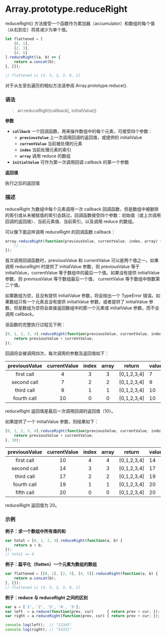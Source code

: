 # Array.prototype.reduceRight

reduceRight() 方法接受一个函数作为累加器（accumulator）和数组的每个值（从右到左）将其减少为单个值。

```javascript
let flattened = [
    [0, 1], 
    [2, 3], 
    [4, 5]
].reduceRight((a, b) => {
    return a.concat(b);
}, []);

// flattened is [4, 5, 2, 3, 0, 1]
```

对于从左至右遍历的相似方法请参阅 Array.prototype.reduce().

### 语法

> arr.reduceRight(callback[, initialValue])

**参数**

- **`callback`**
  一个回调函数，用来操作数组中的每个元素，可接受四个参数：
  - **`previousValue`**
    上一次调用回调的返回值，或提供的 initialValue
  - **`currentValue`**
    当前被处理的元素
  - **`index`**
    当前处理元素的索引
  - **`array`**
    调用 reduce 的数组
- **`initialValue`**
  可作为第一次调用回调 callback 的第一个参数

**返回值**

执行之后的返回值

### 描述

reduceRight 为数组中每个元素调用一次 callback 回调函数，但是数组中被删除的索引或从未被赋值的索引会跳过。回调函数接受四个参数：初始值（或上次调用回调的返回值）、当前元素值、当前索引，以及调用 reduce 的数组。

可以像下面这样调用 reduceRight 的回调函数 callback：

```javascript
array.reduceRight(function(previousValue, currentValue, index, array) {
    // ...
});
```

首次调用回调函数时，previousValue 和 currentValue 可以是两个值之一。如果调用 reduceRight 时提供了 initialValue 参数，则 previousValue 等于 initialValue，currentValue 等于数组中的最后一个值。如果没有提供 initialValue 参数，则 previousValue 等于数组最后一个值， currentValue 等于数组中倒数第二个值。

如果数组为空，且没有提供 initialValue 参数，将会抛出一个 TypeError 错误。如果数组只有一个元素且没有提供 initialValue 参数，或者提供了 initialValue 参数，但是数组为空将会直接返回数组中的那一个元素或 initialValue 参数，而不会调用 callback。

该函数的完整执行过程见下例：

```javascript
[0, 1, 2, 3, 4].reduceRight(function(previousValue, currentValue, index, array) {
    return previousValue + currentValue;
});
```

回调将会被调用四次，每次调用的参数及返回值如下：

| previousValue | currentValue | index | array |   return    | value |
| :-----------: | :----------: | :---: | :---: | :---------: | ----- |
|  first call   |      4       |   3   |   3   | [0,1,2,3,4] | 7     |
|  second call  |      7       |   2   |   2   | [0,1,2,3,4] | 9     |
|  third call   |      9       |   1   |   1   | [0,1,2,3,4] | 10    |
|  fourth call  |      10      |   0   |   0   | [0,1,2,3,4] | 10    |

reduceRight 返回值是最后一次调用回调的返回值（10）。

如果提供了一个 initialValue 参数，则结果如下：

```javascript
[0, 1, 2, 3, 4].reduceRight(function(previousValue, currentValue, index, array) {
    return previousValue + currentValue;
}, 10);
```

| previousValue | currentValue | index | array |   return    | value |
| :-----------: | :----------: | :---: | :---: | :---------: | ----- |
|  first call   |      10      |   4   |   4   | [0,1,2,3,4] | 14    |
|  second call  |      14      |   3   |   3   | [0,1,2,3,4] | 17    |
|  third call   |      17      |   2   |   2   | [0,1,2,3,4] | 19    |
|  fourth call  |      19      |   1   |   1   | [0,1,2,3,4] | 20    |
|  fifth call   |      20      |   0   |   0   | [0,1,2,3,4] | 20    |

reduceRight 返回值为 20。

### 示例

**例子：求一个数组中所有值的和**

```javascript
var total = [0, 1, 2, 3].reduceRight(function(a, b) {
    return a + b;
});
// total == 6
```

**例子：扁平化（flatten）一个元素为数组的数组**

```javascript
var flattened = [[0, 1], [2, 3], [4, 5]].reduceRight(function(a, b) {
    return a.concat(b);
}, []);
// flattened is [4, 5, 2, 3, 0, 1]
```

**例子：reduce 与 reduceRight 之间的区别**

```javascript
var a = ['1', '2', '3', '4', '5']; 
var left  = a.reduce(function(prev, cur)      { return prev + cur; }); 
var right = a.reduceRight(function(prev, cur) { return prev + cur; }); 

console.log(left);  // "12345"
console.log(right); // "54321"
```



